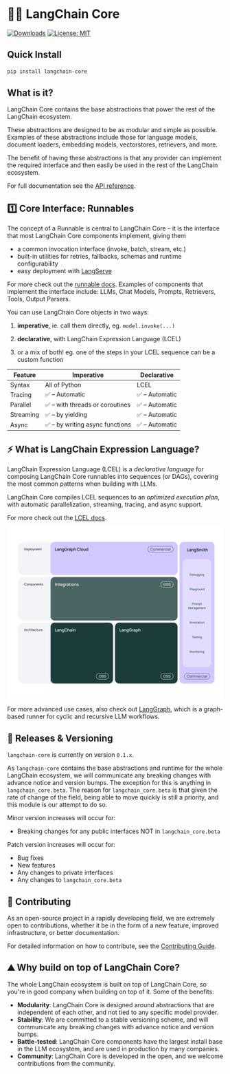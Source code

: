 # 🦜🍎️ LangChain Core

[![Downloads](https://static.pepy.tech/badge/langchain_core/month)](https://pepy.tech/project/langchain_core)
[![License: MIT](https://img.shields.io/badge/License-MIT-yellow.svg)](https://opensource.org/licenses/MIT)

## Quick Install

```bash
pip install langchain-core
```

## What is it?

LangChain Core contains the base abstractions that power the rest of the LangChain ecosystem.

These abstractions are designed to be as modular and simple as possible. Examples of these abstractions include those for language models, document loaders, embedding models, vectorstores, retrievers, and more.

The benefit of having these abstractions is that any provider can implement the required interface and then easily be used in the rest of the LangChain ecosystem.

For full documentation see the [API reference](https://api.python.langchain.com/en/stable/core_api_reference.html).

## 1️⃣ Core Interface: Runnables

The concept of a Runnable is central to LangChain Core – it is the interface that most LangChain Core components implement, giving them

- a common invocation interface (invoke, batch, stream, etc.)
- built-in utilities for retries, fallbacks, schemas and runtime configurability
- easy deployment with [LangServe](https://github.com/langchain-ai/langserve)

For more check out the [runnable docs](https://python.langchain.com/docs/expression_language/interface). Examples of components that implement the interface include: LLMs, Chat Models, Prompts, Retrievers, Tools, Output Parsers.

You can use LangChain Core objects in two ways:

1. **imperative**, ie. call them directly, eg. `model.invoke(...)`

2. **declarative**, with LangChain Expression Language (LCEL)

3. or a mix of both! eg. one of the steps in your LCEL sequence can be a custom function

| Feature   | Imperative                      | Declarative    |
| --------- | ------------------------------- | -------------- |
| Syntax    | All of Python                   | LCEL           |
| Tracing   | ✅ – Automatic                  | ✅ – Automatic |
| Parallel  | ✅ – with threads or coroutines | ✅ – Automatic |
| Streaming | ✅ – by yielding                | ✅ – Automatic |
| Async     | ✅ – by writing async functions | ✅ – Automatic |

## ⚡️ What is LangChain Expression Language?

LangChain Expression Language (LCEL) is a _declarative language_ for composing LangChain Core runnables into sequences (or DAGs), covering the most common patterns when building with LLMs.

LangChain Core compiles LCEL sequences to an _optimized execution plan_, with automatic parallelization, streaming, tracing, and async support.

For more check out the [LCEL docs](https://python.langchain.com/docs/expression_language/).

![Diagram outlining the hierarchical organization of the LangChain framework, displaying the interconnected parts across multiple layers.](../../docs/static/svg/langchain_stack_june_2024.svg "LangChain Framework Overview")

For more advanced use cases, also check out [LangGraph](https://github.com/langchain-ai/langgraph), which is a graph-based runner for cyclic and recursive LLM workflows.

## 📕 Releases & Versioning

`langchain-core` is currently on version `0.1.x`.

As `langchain-core` contains the base abstractions and runtime for the whole LangChain ecosystem, we will communicate any breaking changes with advance notice and version bumps. The exception for this is anything in `langchain_core.beta`. The reason for `langchain_core.beta` is that given the rate of change of the field, being able to move quickly is still a priority, and this module is our attempt to do so.

Minor version increases will occur for:

- Breaking changes for any public interfaces NOT in `langchain_core.beta`

Patch version increases will occur for:

- Bug fixes
- New features
- Any changes to private interfaces
- Any changes to `langchain_core.beta`

## 💁 Contributing

As an open-source project in a rapidly developing field, we are extremely open to contributions, whether it be in the form of a new feature, improved infrastructure, or better documentation.

For detailed information on how to contribute, see the [Contributing Guide](https://python.langchain.com/docs/contributing/).

## ⛰️ Why build on top of LangChain Core?

The whole LangChain ecosystem is built on top of LangChain Core, so you're in good company when building on top of it. Some of the benefits:

- **Modularity**: LangChain Core is designed around abstractions that are independent of each other, and not tied to any specific model provider.
- **Stability**: We are committed to a stable versioning scheme, and will communicate any breaking changes with advance notice and version bumps.
- **Battle-tested**: LangChain Core components have the largest install base in the LLM ecosystem, and are used in production by many companies.
- **Community**: LangChain Core is developed in the open, and we welcome contributions from the community.
